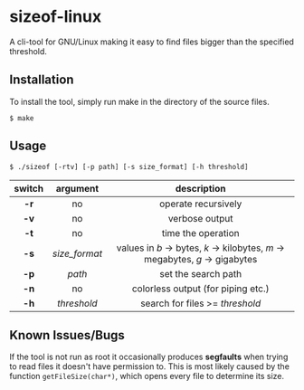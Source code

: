 # sizeof-linux
A cli-tool for GNU/Linux making it easy to find files bigger than the specified threshold.
## Installation
To install the tool, simply run make in the directory of the source files.
```
$ make
```
## Usage

```
$ ./sizeof [-rtv] [-p path] [-s size_format] [-h threshold]
```
|switch|argument|description|
|:----:|:------:|:---------:|
|**-r**|no|operate recursively|
|**-v**|no|verbose output|
|**-t**|no|time the operation|
|**-s**|*size_format*|values in *b* -> bytes, *k* -> kilobytes, *m* -> megabytes, *g* -> gigabytes|
|**-p**|*path*|set the search path|
|**-n**|no|colorless output (for piping etc.)|
|**-h**|*threshold*|search for files >= *threshold*|

## Known Issues/Bugs
If the tool is not run as root it occasionally produces **segfaults** when trying to read files it doesn't have permission to.
This is most likely caused by the function ```getFileSize(char*)```, which opens every file to determine its size.
